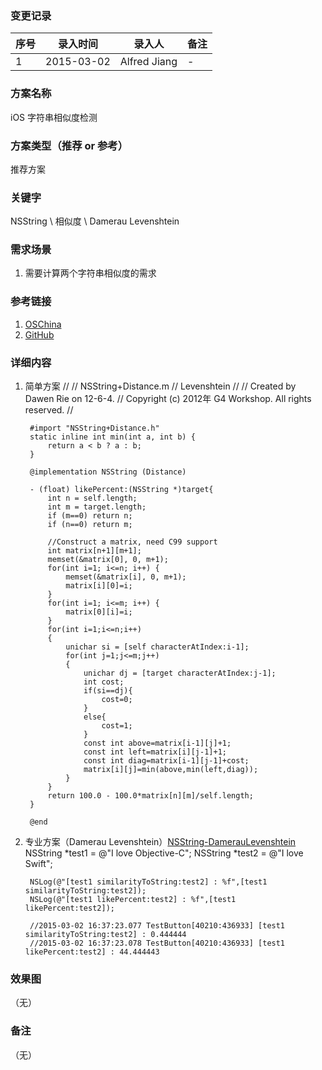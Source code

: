 ### 变更记录
| 序号 | 录入时间 | 录入人 | 备注 |
| -- | -- | -- | -- |
| 1 | 2015-03-02 | Alfred Jiang | - |

### 方案名称
iOS 字符串相似度检测

### 方案类型（推荐 or 参考）
推荐方案

### 关键字
NSString \ 相似度 \ Damerau Levenshtein

### 需求场景
1. 需要计算两个字符串相似度的需求

### 参考链接
1. [OSChina](http://my.oschina.net/dourgulf/blog/60846)
2. [GitHub](https://github.com/JanX2/NSString-DamerauLevenshtein)

### 详细内容
1. 简单方案
        //
        //  NSString+Distance.m
        //  Levenshtein
        //
        //  Created by Dawen Rie on 12-6-4.
        //  Copyright (c) 2012年 G4 Workshop. All rights reserved.
        //

        #import "NSString+Distance.h"
        static inline int min(int a, int b) {
            return a < b ? a : b;
        }

        @implementation NSString (Distance)

        - (float) likePercent:(NSString *)target{
            int n = self.length;
            int m = target.length;
            if (m==0) return n;
            if (n==0) return m;

            //Construct a matrix, need C99 support
            int matrix[n+1][m+1];
            memset(&matrix[0], 0, m+1);
            for(int i=1; i<=n; i++) {
                memset(&matrix[i], 0, m+1);
                matrix[i][0]=i;
            }
            for(int i=1; i<=m; i++) {
                matrix[0][i]=i;
            }
            for(int i=1;i<=n;i++)
            {
                unichar si = [self characterAtIndex:i-1];
                for(int j=1;j<=m;j++)
                {
                    unichar dj = [target characterAtIndex:j-1];
                    int cost;
                    if(si==dj){
                        cost=0;
                    }
                    else{
                        cost=1;
                    }
                    const int above=matrix[i-1][j]+1;
                    const int left=matrix[i][j-1]+1;
                    const int diag=matrix[i-1][j-1]+cost;
                    matrix[i][j]=min(above,min(left,diag));
                }
            }
            return 100.0 - 100.0*matrix[n][m]/self.length;
        }

        @end

2. 专业方案（Damerau Levenshtein）[NSString-DamerauLevenshtein](https://github.com/JanX2/NSString-DamerauLevenshtein)
        NSString *test1 = @"I love Objective-C";
        NSString *test2 = @"I love Swift";

        NSLog(@"[test1 similarityToString:test2] : %f",[test1 similarityToString:test2]);
        NSLog(@"[test1 likePercent:test2] : %f",[test1 likePercent:test2]);

        //2015-03-02 16:37:23.077 TestButton[40210:436933] [test1 similarityToString:test2] : 0.444444
        //2015-03-02 16:37:23.078 TestButton[40210:436933] [test1 likePercent:test2] : 44.444443

### 效果图
（无）

### 备注
（无）
